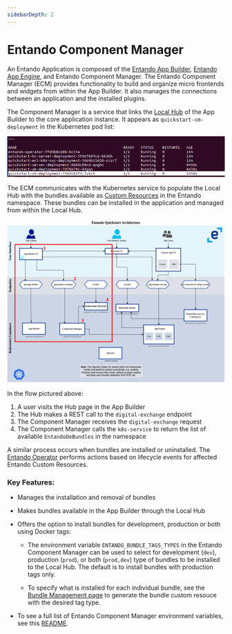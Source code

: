 ```yaml
---
sidebarDepth: 2
---
```


# Entando Component Manager

​​An Entando Application is composed of the [Entando App Builder](app-builder.md), [Entando App Engine](../getting-started/concepts-overview.md#entando-app-engine), and Entando Component Manager. The Entando Component Manager (ECM) provides functionality to build and organize micro frontends and widgets from within the App Builder. It also manages the connections between an application and the installed plugins.

The Component Manager is a service that links the [Local Hub](local-hub-overview.md) of the App Builder to the core application instance. It appears as `quickstart-cm-deployment` in the Kubernetes pod list:

![pods.png](./img/pods.png) 

The ECM communicates with the Kubernetes service to populate the Local Hub with the bundles available as [Custom Resources](../reference/custom-resources.md) in the Entando namespace. These bundles can be installed in the application and managed from within the Local Hub.

![ecm-flow.png](./img/ecm-flow.png)

In the flow pictured above:
1. A user visits the Hub page in the App Builder
2. The Hub makes a REST call to the `digital-exchange` endpoint
3. The Component Manager receives the `digital-exchange` request
4. The Component Manager calls the `k8s-service` to return the list of available `EntandoDeBundles` in the namespace

A similar process occurs when bundles are installed or uninstalled. The [Entando Operator](../consume/operator-intro.md) performs actions based on lifecycle events for affected Entando Custom Resources.

### Key Features:

* Manages the installation and removal of bundles

* Makes bundles available in the App Builder through the Local Hub

* Offers the option to install bundles for development, production or both using Docker tags: 
    * The environment variable `ENTANDO_BUNDLE_TAGS_TYPES` in the Entando Component Manager can be used to select for development (`dev`), production (`prod`), or both (`prod,dev`) type of bundles to be installed to the Local Hub. The default is to install bundles with production tags only.  
    
    * To specify what is installed for each individual bundle, see the [Bundle Management page](../getting-started/ent-bundle.md#generate-cr) to generate the bundle custom resouce with the desired tag type.

* To see a full list of Entando Component Manager environment variables, see this [README](https://github.com/entando-k8s/entando-component-manager#readme).